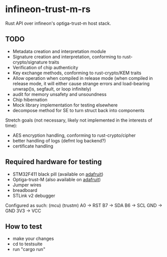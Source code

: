 # infineon-trust-m-rs

Rust API over infineon's optiga-trust-m host stack.

## TODO
- Metadata creation and interpretation module
- Signature creation and interpretation, conforming to rust-crypto/signature traits
- Verification of chip authenticity
- Key exchange methods, conforming to rust-crypto/KEM traits 
- Allow operation when compiled in release mode 
(when compiled in release mode, it will either cause strange errors and load-bearing unwrap()s, segfault, or loop infinitely)
- audit for memory unsafety and unsoundness 
- Chip hibernation
- Mock library implementation for testing elsewhere
- decompose method for SE to turn struct back into components

Stretch goals (not necessary, likely not implemented in the interests of time):
- AES encryption handling, conforming to rust-crypto/cipher
- better handling of logs (defmt log backend?)
- certificate handling

## Required hardware for testing
- STM32F411 black pill (available on [adafruit](https://www.adafruit.com/product/4877))
- Optiga-trust-M (also available on [adafruit](https://www.adafruit.com/product/4351))
- Jumper wires
- breadboard
- STLink v2 debugger

Configured as such:
(mcu) (trustm)
A0 -> RST
B7 -> SDA
B6 -> SCL
GND -> GND
3V3 -> VCC

## How to test
- make your changes
- cd to testsuite
- run "cargo run"
